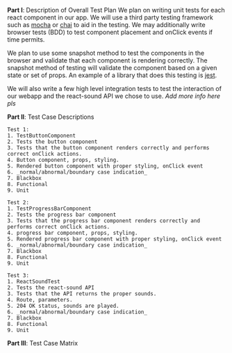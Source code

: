 __Part I__: Description of Overall Test Plan
We plan on writing unit tests for each react component in our app. We will use a third party testing framework such as [mocha](https://www.npmjs.com/package/mocha) or [chai](https://www.npmjs.com/package/chai) to aid in the testing. We may additionally write browser tests (BDD) to test component placement and onClick events if time permits. 

We plan to use some snapshot method to test the components in the browser and validate that each component is rendering correctly. The snapshot method of testing will validate the component based on a given state or set of props. An example of a library that does this testing is [jest](https://www.npmjs.com/package/jest-image-snapshot).

We will also write a few high level integration tests to test the interaction of our webapp and the react-sound API we chose to use. _Add more info here pls_

__Part II__: Test Case Descriptions
    
    Test 1:
    1. TestButtonComponent
    2. Tests the button component
    3. Tests that the button component renders correctly and performs correct onClick actions.
    4. Button component, props, styling.
    5. Rendered button component with proper styling, onClick event
    6. _normal/abnormal/boundary case indication_ 
    7. Blackbox
    8. Functional
    9. Unit
    
    Test 2:
    1. TestProgressBarComponent
    2. Tests the progress bar component
    3. Tests that the progress bar component renders correctly and performs correct onClick actions.
    4. progress bar component, props, styling.
    5. Rendered progress bar component with proper styling, onClick event
    6. _normal/abnormal/boundary case indication_ 
    7. Blackbox
    8. Functional
    9. Unit
    
    Test 3:
    1. ReactSoundTest
    2. Tests the react-sound API
    3. Tests that the API returns the proper sounds.
    4. Route, parameters.
    5. 204 OK status, sounds are played.
    6. _normal/abnormal/boundary case indication_ 
    7. Blackbox
    8. Functional
    9. Unit

__Part III__: Test Case Matrix